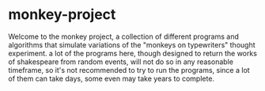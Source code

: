 # monkey-project
Welcome to the monkey project, a collection of different programs and algorithms that simulate variations of the "monkeys on typewriters" thought experiment.
a lot of the programs here, though designed to return the works of shakespeare from random events, will not do so in any reasonable timeframe, so it's not recommended to try to run the programs, since a lot of them can take days, some even may take years to complete. 
